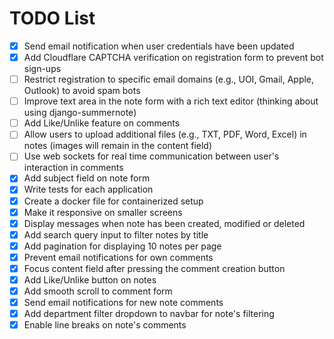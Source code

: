 # TODO List

- [X] Send email notification when user credentials have been updated
- [X] Add Cloudflare CAPTCHA verification on registration form to prevent bot sign-ups
- [ ] Restrict registration to specific email domains (e.g., UOI, Gmail, Apple, Outlook) to avoid spam bots
- [ ] Improve text area in the note form with a rich text editor (thinking about using django-summernote)
- [ ] Add Like/Unlike feature on comments
- [ ] Allow users to upload additional files (e.g., TXT, PDF, Word, Excel) in notes (images will remain in the content field)
- [ ] Use web sockets for real time communication between user's interaction in comments
- [X] Add subject field on note form
- [X] Write tests for each application
- [X] Create a docker file for containerized setup
- [X] Make it responsive on smaller screens
- [X] Display messages when note has been created, modified or deleted
- [X] Add search query input to filter notes by title
- [X] Add pagination for displaying 10 notes per page
- [X] Prevent email notifications for own comments
- [X] Focus content field after pressing the comment creation button
- [X] Add Like/Unlike button on notes
- [X] Add smooth scroll to comment form
- [X] Send email notifications for new note comments
- [X] Add department filter dropdown to navbar for note's filtering
- [X] Enable line breaks on note's comments

